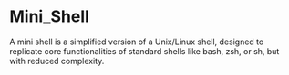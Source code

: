 # Mini_Shell
A mini shell is a simplified version of a Unix/Linux shell, designed to replicate core functionalities of standard shells like bash, zsh, or sh, but with reduced complexity.
